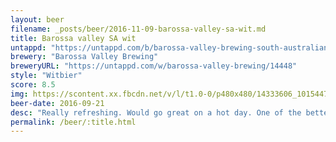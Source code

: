 ```yaml
---
layout: beer
filename: _posts/beer/2016-11-09-barossa-valley-sa-wit.md
title: Barossa valley SA wit
untappd: "https://untappd.com/b/barossa-valley-brewing-south-australian-wit/1600525"
brewery: "Barossa Valley Brewing"
breweryURL: "https://untappd.com/w/barossa-valley-brewing/14448"
style: "Witbier"
score: 8.5
img: https://scontent.xx.fbcdn.net/v/l/t1.0-0/p480x480/14333606_10154470807043745_5024248083203116549_n.jpg?oh=d89a949ee06857d18a839f1c215598ae&oe=59040120
beer-date: 2016-09-21
desc: "Really refreshing. Would go great on a hot day. One of the better wit beers I've had"
permalink: /beer/:title.html
---
```

